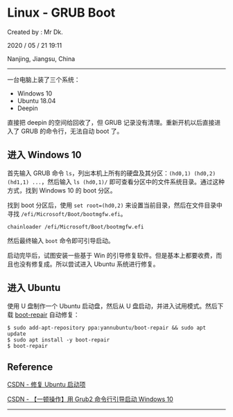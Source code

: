 # Linux - GRUB Boot

Created by : Mr Dk.

2020 / 05 / 21 19:11

Nanjing, Jiangsu, China

---

一台电脑上装了三个系统：

* Windows 10
* Ubuntu 18.04
* Deepin

直接把 deepin 的空间给回收了，但 GRUB 记录没有清理。重新开机以后直接进入了 GRUB 的命令行，无法自动 boot 了。

## 进入 Windows 10

首先输入 GRUB 命令 `ls`，列出本机上所有的硬盘及其分区：`(hd0,1) (hd0,2) (hd1,1) ...`，然后输入 `ls (hd0,1)/` 即可查看分区中的文件系统目录。通过这种方式，找到 Windows 10 的 boot 分区。

找到 boot 分区后，使用 `set root=(hd0,2)` 来设置当前目录，然后在文件目录中寻找 `/efi/Microsoft/Boot/bootmgfw.efi`。

```grub
chainloader /efi/Microsoft/Boot/bootmgfw.efi
```

然后最终输入 `boot` 命令即可引导启动。

启动完毕后，试图安装一些基于 Win 的引导修复软件。但是基本上都要收费，而且也没有修复成。所以尝试进入 Ubuntu 系统进行修复。

## 进入 Ubuntu

使用 U 盘制作一个 Ubuntu 启动盘，然后从 U 盘启动，并进入试用模式。然后下载 [boot-repair](https://github.com/yannmrn/boot-repair) 自动修复：

```console
$ sudo add-apt-repository ppa:yannubuntu/boot-repair && sudo apt update
$ sudo apt install -y boot-repair
$ boot-repair
```

## Reference

[CSDN - 修复 Ubuntu 启动项](https://blog.csdn.net/gyjun0230/article/details/48790501)

[CSDN - 【一顿操作】用 Grub2 命令行引导启动 Windows 10](https://blog.csdn.net/hikkilover/article/details/82290873)

---

